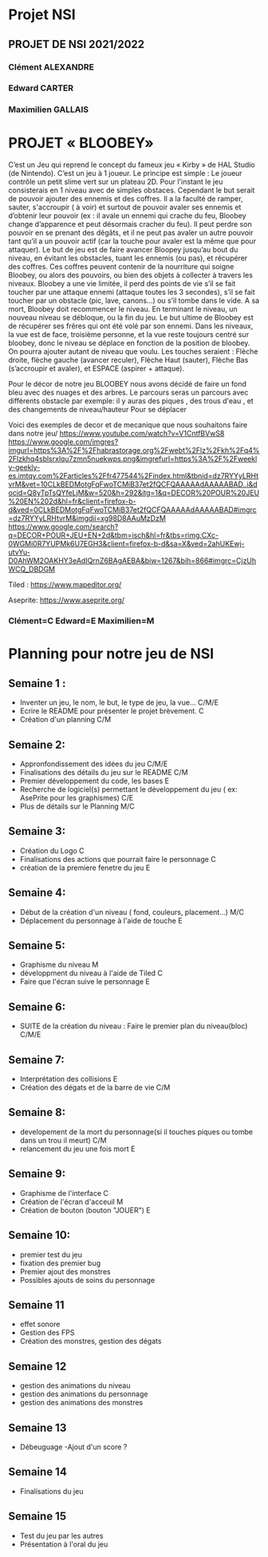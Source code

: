# Projet NSI
## PROJET DE NSI 2021/2022 
### Clément ALEXANDRE
### Edward CARTER 
### Maximilien GALLAIS

# PROJET « BLOOBEY»

C’est un Jeu qui reprend le concept du fameux jeu « Kirby » de HAL Studio (de Nintendo). C’est un jeu à 1 joueur. Le principe est simple : Le joueur contrôle un petit slime vert sur un plateau 2D. Pour l'instant le jeu consisterais en 1 niveau avec de simples obstaces. Cependant le but serait de pouvoir ajouter des ennemis et des coffres. Il a la faculté de ramper, sauter, s'accroupir ( à voir) et surtout de pouvoir avaler ses ennemis et d’obtenir leur pouvoir (ex : il avale un ennemi qui crache du feu, Bloobey change d’apparence et peut désormais cracher du feu). Il peut perdre son pouvoir en se prenant des dégâts, et il ne peut pas avaler un autre pouvoir tant qu’il a un pouvoir actif (car la touche pour avaler est la même que pour attaquer). Le but de jeu est de faire avancer Bloopey jusqu’au bout du niveau, en évitant les obstacles, tuant les ennemis (ou pas), et récupérer des coffres. Ces coffres peuvent contenir de la nourriture qui soigne Bloobey, ou alors des pouvoirs, ou bien des objets à collecter à travers les niveaux. Bloobey a une vie limitée, il perd des points de vie s’il se fait toucher par une attaque ennemi (attaque toutes les 3 secondes), s’il se fait toucher par un obstacle (pic, lave, canons…) ou s’il tombe dans le vide. A sa mort, Bloobey doit recommencer le niveau. En terminant le niveau, un nouveau niveau se débloque, ou la fin du jeu. Le but ultime de Bloobey est de récupérer ses frêres qui ont été volé par son ennemi. Dans les niveaux, la vue est de face, troisième personne, et la vue reste toujours centré sur bloobey, donc le niveau se déplace en fonction de la position de bloobey. On pourra ajouter autant de niveau que voulu. Les touches seraient : Flèche droite, flèche gauche (avancer reculer), Flèche Haut (sauter), Flèche Bas (s’accroupir et avaler), et ESPACE (aspirer + attaque).                
                   

Pour le décor de notre jeu BLOOBEY nous avons  décidé de faire un fond bleu avec des  nuages et des arbres.
Le parcours seras un parcours avec différents obstacle par exemple: il y auras des piques , des trous d'eau , et des changements de niveau/hauteur 
Pour se déplacer 

Voici des exemples de decor et de mecanique que nous souhaitons faire dans notre jeu/
https://www.youtube.com/watch?v=V1CntfBVwS8
   https://www.google.com/imgres?imgurl=https%3A%2F%2Fhabrastorage.org%2Fwebt%2Flz%2Fkh%2Fq4%2Flzkhq4sblsrxlqu7zmn5nuekwps.png&imgrefurl=https%3A%2F%2Fweekly-geekly-es.imtqy.com%2Farticles%2Ffr477544%2Findex.html&tbnid=dz7RYYyLRHtvrM&vet=10CLkBEDMotgFqFwoTCMiB37et2fQCFQAAAAAdAAAAABAD..i&docid=Q8yTpTsQYfeLjM&w=520&h=292&itg=1&q=DECOR%20POUR%20JEU%20EN%202d&hl=fr&client=firefox-b-d&ved=0CLkBEDMotgFqFwoTCMiB37et2fQCFQAAAAAdAAAAABAD#imgrc=dz7RYYyLRHtvrM&imgdii=xg98D8AAuMzDzM
    https://www.google.com/search?q=DECOR+POUR+JEU+EN+2d&tbm=isch&hl=fr&tbs=rimg:CXc-0WGMi0R7YUPMk6U7EGH3&client=firefox-b-d&sa=X&ved=2ahUKEwj-utvYu-D0AhWM2OAKHY3eAdIQrnZ6BAgAEBA&biw=1267&bih=866#imgrc=CjzUhWCQ_DBDGM



Tiled : https://www.mapeditor.org/

Aseprite: https://www.aseprite.org/

### Clément=C Edward=E Maximilien=M

# Planning pour notre jeu de NSI
 
## Semaine 1 :
  - Inventer un jeu, le nom, le but, le type de jeu, la vue... C/M/E
  - Ecrire le README pour présenter le projet brèvement.    C
  - Création d'un planning      C/M
  
 ## Semaine 2:
  - Appronfondissement des idées du jeu            C/M/E
  - Finalisations des détails du jeu sur le README       C/M
  - Premier développement du code, les bases         E
  - Recherche de logiciel(s) permettant le développement du jeu ( ex: AsePrite pour les graphismes)      C/E
  - Plus de détails sur le Planning      M/C
 
 ## Semaine 3:
  - Création du Logo                 C
  - Finalisations des actions que pourrait faire le personnage      C
  - création de la premiere fenetre du jeu       E
  
  ## Semaine 4:
   - Début de la création d'un niveau ( fond, couleurs, placement...)       M/C
   - Déplacement du personnage à l'aide de touche            E
  
  ## Semaine 5:
  - Graphisme du niveau             M
  - développment du niveau à l'aide de Tiled    C
  - Faire que l'écran suive le personnage        E
  
  ## Semaine 6:
   - SUITE de la création du niveau : Faire le premier plan du niveau(bloc)       C/M/E
    
 ## Semaine 7:
   - Interprétation des collisions            E
   - Création des dégats et de la barre de vie              C/M

 ## Semaine 8:
   - developement de la mort du personnage(si il touches piques ou tombe dans un trou il meurt)      C/M
   - relancement du jeu une fois mort                   E
  
 ## Semaine 9:
   - Graphisme de l'interface                   C
   - Création de l'écran d'acceuil               M
   - Création de bouton (bouton "JOUER")          E
 
 
 ## Semaine 10: 
   - premier test du jeu
   - fixation des premier bug
   - Premier ajout des monstres
   - Possibles ajouts de soins du personnage

## Semaine 11 
  - effet sonore 
  - Gestion des FPS
  - Création des monstres, gestion des dégats
  

## Semaine 12
 - gestion des animations du niveau
 - gestion des animations du personnage
 - gestion des animations des monstres
 
 ## Semaine 13 
  - Débeuguage
  -Ajout d'un score ?
  
  ## Semaine 14 
  - Finalisations du jeu 
  
  ## Semaine 15
  - Test du jeu par les autres
  - Présentation à l'oral du jeu  



                    
